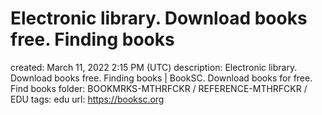 # Electronic library. Download books free. Finding books

created: March 11, 2022 2:15 PM (UTC)
description: Electronic library. Download books free. Finding books | BookSC. Download books for free. Find books
folder: BOOKMRKS-MTHRFCKR / REFERENCE-MTHRFCKR / EDU
tags: edu
url: https://booksc.org